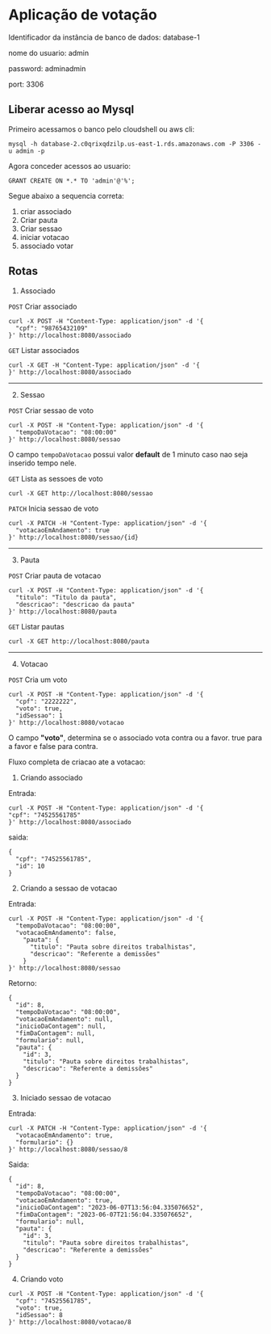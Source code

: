 # Aplicação de votação

Identificador da instância de banco de dados: database-1

nome do usuario: admin

password: adminadmin

port: 3306

## Liberar acesso ao Mysql

Primeiro acessamos o banco pelo cloudshell ou aws cli:

``mysql -h database-2.c0qrixqdzilp.us-east-1.rds.amazonaws.com -P 3306 -u admin -p``

Agora conceder acessos ao usuario:

``GRANT CREATE ON *.* TO 'admin'@'%';
``


Segue abaixo a sequencia correta:

1. criar associado
2. Criar pauta
3. Criar sessao
4. iniciar votacao
5. associado votar



## Rotas

1. Associado

``POST`` Criar associado
```shell
curl -X POST -H "Content-Type: application/json" -d '{
  "cpf": "98765432109"
}' http://localhost:8080/associado
```

``GET`` Listar associados
```shell
curl -X GET -H "Content-Type: application/json" -d '{
}' http://localhost:8080/associado
```

---

2. Sessao

``POST`` Criar sessao de voto
```shell
curl -X POST -H "Content-Type: application/json" -d '{
  "tempoDaVotacao": "08:00:00"
}' http://localhost:8080/sessao
```
O campo ``tempoDaVotacao`` possui valor **default** de 1 minuto caso nao seja inserido tempo nele.

``GET`` Lista as sessoes de voto
```shell
curl -X GET http://localhost:8080/sessao
```

``PATCH`` Inicia sessao de voto
```shell
curl -X PATCH -H "Content-Type: application/json" -d '{
  "votacaoEmAndamento": true
}' http://localhost:8080/sessao/{id}
```

---

3. Pauta

``POST`` Criar pauta de votacao
```shell
curl -X POST -H "Content-Type: application/json" -d '{
  "titulo": "Titulo da pauta",
  "descricao": "descricao da pauta"
}' http://localhost:8080/pauta
```

``GET`` Listar pautas
```shell
curl -X GET http://localhost:8080/pauta
```

---

4. Votacao

``POST`` Cria um voto
```shell
curl -X POST -H "Content-Type: application/json" -d '{
  "cpf": "2222222",
  "voto": true,
  "idSessao": 1
}' http://localhost:8080/votacao
```

O campo **"voto"**, determina se o associado vota contra ou a favor. true para a favor e false para contra.


Fluxo completa de criacao ate a votacao:

1. Criando associado

Entrada:
```shell
curl -X POST -H "Content-Type: application/json" -d '{
"cpf": "74525561785"
}' http://localhost:8080/associado
```

saida:
```shell
{
  "cpf": "74525561785",
  "id": 10
}
```

2. Criando a sessao de votacao

Entrada:
```shell
curl -X POST -H "Content-Type: application/json" -d '{
  "tempoDaVotacao": "08:00:00",
  "votacaoEmAndamento": false,
    "pauta": {
      "titulo": "Pauta sobre direitos trabalhistas",
      "descricao": "Referente a demissões"
    }
}' http://localhost:8080/sessao
```

Retorno:
```shell
{
  "id": 8,
  "tempoDaVotacao": "08:00:00",
  "votacaoEmAndamento": null,
  "inicioDaContagem": null,
  "fimDaContagem": null,
  "formulario": null,
  "pauta": {
    "id": 3,
    "titulo": "Pauta sobre direitos trabalhistas",
    "descricao": "Referente a demissões"
  }
}
```

3. Iniciado sessao de votacao

Entrada:
```shell
curl -X PATCH -H "Content-Type: application/json" -d '{
  "votacaoEmAndamento": true,
  "formulario": {}
}' http://localhost:8080/sessao/8
```

Saida:
```shell
{
  "id": 8,
  "tempoDaVotacao": "08:00:00",
  "votacaoEmAndamento": true,
  "inicioDaContagem": "2023-06-07T13:56:04.335076652",
  "fimDaContagem": "2023-06-07T21:56:04.335076652",
  "formulario": null,
  "pauta": {
    "id": 3,
    "titulo": "Pauta sobre direitos trabalhistas",
    "descricao": "Referente a demissões"
  }
}
```


4. Criando voto
```shell
curl -X POST -H "Content-Type: application/json" -d '{
  "cpf": "74525561785",
  "voto": true,
  "idSessao": 8
}' http://localhost:8080/votacao/8
```
